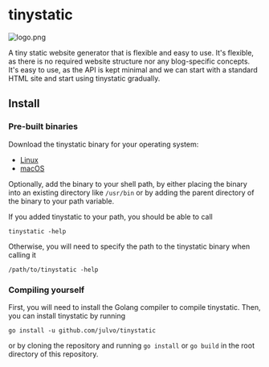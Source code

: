 # tinystatic 

![logo.png](https://github.com/julvo/tinystatic/blob/master/logo.png "tinystatic logo")

A tiny static website generator that is flexible and easy to use. It's flexible, as there is no required website structure nor any blog-specific concepts. It's easy to use, as the API is kept minimal and we can start with a standard HTML site and start using tinystatic gradually.

## Install

### Pre-built binaries
Download the tinystatic binary for your operating system:
- [Linux](https://github.com/julvo/tinystatic/releases/download/v0.0.1/tinystatic_linux_amd64) 
- [macOS](https://github.com/julvo/tinystatic/releases/download/v0.0.1/tinystatic_macos_darwin_amd64) 

Optionally, add the binary to your shell path, by either placing the binary into an existing directory like `/usr/bin` or by adding the parent directory of the binary to your path variable.

If you added tinystatic to your path, you should be able to call
```shell
tinystatic -help
```
Otherwise, you will need to specify the path to the tinystatic binary when calling it
```shell
/path/to/tinystatic -help
```

### Compiling yourself
First, you will need to install the Golang compiler to compile tinystatic. Then, you can install tinystatic by running
```shell
go install -u github.com/julvo/tinystatic
```
or by cloning the repository and running `go install` or `go build` in the root directory of this repository.

